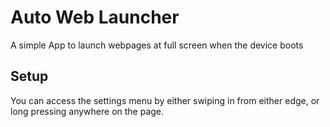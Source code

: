 # Auto Web Launcher

A simple App to launch webpages at full screen when the device boots

## Setup

You can access the settings menu by either swiping in from either edge, or long pressing anywhere 
on the page.